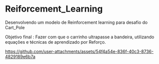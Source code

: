 # Reiforcement_Learning
Desenvolvendo um modelo de Reinforcement learning para desafio do Cart_Pole

Objetivo final : Fazer com que o carrinho ultrapasse a bandeira, utilizando equações e técnicas de aprendizado por Reforço. 


https://github.com/user-attachments/assets/54f4a54e-836f-40c3-8736-4829189e6b7a


